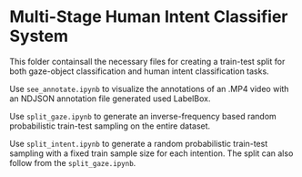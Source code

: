 # Multi-Stage Human Intent Classifier System

This folder containsall the necessary files for creating a train-test split for both gaze-object classification and human intent classification tasks.

Use `see_annotate.ipynb` to visualize the annotations of an .MP4 video with an NDJSON annotation file generated used LabelBox.

Use `split_gaze.ipynb` to generate an inverse-frequency based random probabilistic train-test sampling on the entire dataset.

Use `split_intent.ipynb` to generate a random probabilistic train-test sampling with a fixed train sample size for each intention. The split can also follow from the `split_gaze.ipynb`.
